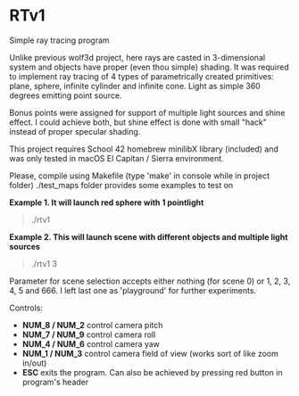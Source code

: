 # RTv1
Simple ray tracing program

Unlike previous wolf3d project, here rays are casted in 3-dimensional system and objects have proper (even thou simple) shading.
It was required to implement ray tracing of 4 types of parametrically created primitives: plane, sphere, infinite cylinder and infinite cone. Light as simple 360 degrees emitting point source.

Bonus points were assigned for support of multiple light sources and shine effect. I could achieve both, but shine effect is done with small "hack" instead of proper specular shading.

This project requires School 42 homebrew minilibX library (included) and was only tested in macOS El Capitan / Sierra environment.

Please, compile using Makefile (type 'make' in console while in project folder)
./test_maps folder provides some examples to test on

**Example 1. It will launch red sphere with 1 pointlight**
> ./rtv1

**Example 2. This will launch scene with different objects and multiple light sources**
> ./rtv1 3

Parameter for scene selection accepts either nothing (for scene 0) or 1, 2, 3, 4, 5 and 666. I left last one as 'playground' for further experiments.

Controls:
- **NUM_8 / NUM_2** control camera pitch
- **NUM_7 / NUM_9** control camera roll
- **NUM_4 / NUM_6** control camera yaw
- **NUM_1 / NUM_3** control camera field of view (works sort of like zoom in/out)
- **ESC** exits the program. Can also be achieved by pressing red button in program's header
